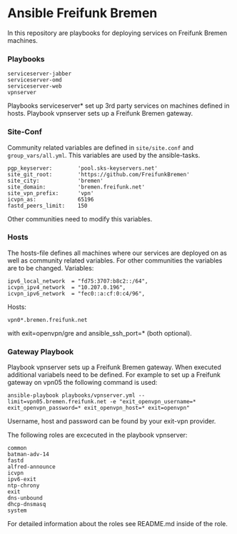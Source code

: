 Ansible Freifunk Bremen
=======================

In this repository are playbooks for deploying services on Freifunk Bremen machines.

### Playbooks

    serviceserver-jabber
    serviceserver-omd
    serviceserver-web
    vpnserver

Playbooks serviceserver* set up 3rd party services on machines defined in hosts. Playbook vpnserver sets up a Freifunk Bremen gateway.

### Site-Conf

Community related variables are defined in `site/site.conf` and `group_vars/all.yml`.
This variables are used by the ansible-tasks.

    pgp_keyserver:        'pool.sks-keyservers.net'
    site_git_root:        'https://github.com/FreifunkBremen'
    site_city:            'bremen'
    site_domain:          'bremen.freifunk.net'
    site_vpn_prefix:      'vpn'
    icvpn_as:             65196
    fastd_peers_limit:    150

Other communities need to modify this variables.

### Hosts

The hosts-file defines all machines where our services are deployed on as well as community related variables. For other communities the variables are to be changed.
Variables:

    ipv6_local_network  = "fd75:3707:b8c2::/64",
    icvpn_ipv4_network  = "10.207.0.196",
    icvpn_ipv6_network  = "fec0::a:cf:0:c4/96",

Hosts:

    vpn0*.bremen.freifunk.net

with exit=openvpn/gre and ansible_ssh_port=* (both optional).

### Gateway Playbook

Playbook vpnserver sets up a Freifunk Bremen gateway. When executed additional variabels need to be defined. For example to set up a Freifunk gateway on vpn05 the following command is used:

    ansible-playbook playbooks/vpnserver.yml --limit=vpn05.bremen.freifunk.net -e "exit_openvpn_username=* exit_openvpn_password=* exit_openvpn_host=* exit=openvpn"

Username, host and password can be found by your exit-vpn provider.

The following roles are excecuted in the playbook vpnserver:

    common
    batman-adv-14
    fastd
    alfred-announce
    icvpn
    ipv6-exit
    ntp-chrony
    exit
    dns-unbound
    dhcp-dnsmasq
    system

For detailed information about the roles see README.md inside of the role.
